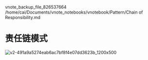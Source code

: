 vnote_backup_file_826537664 /home/cai/Documents/vnote_notebooks/vnotebook/Pattern/Chain of Responsibility.md
# 责任链模式

![v2-491a9a5274eab6ac7bf8f4e07dd3623b_1200x500](_v_images/20191016164738942_357099347.jpg)
